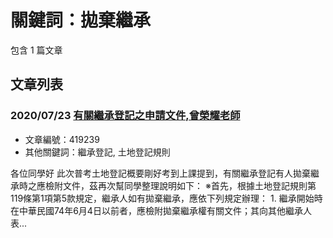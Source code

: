 # 關鍵詞：拋棄繼承

包含 1 篇文章

## 文章列表

### 2020/07/23 [有關繼承登記之申請文件,曾榮耀老師](../../articles/419239_%E6%9C%89%E9%97%9C%E7%B9%BC%E6%89%BF%E7%99%BB%E8%A8%98%E4%B9%8B%E7%94%B3%E8%AB%8B%E6%96%87%E4%BB%B6%2C%E6%9B%BE%E6%A6%AE%E8%80%80%E8%80%81%E5%B8%AB.md)
- 文章編號：419239
- 其他關鍵詞：繼承登記, 土地登記規則

各位同學好 此次普考土地登記概要剛好考到上課提到，有關繼承登記有人拋棄繼承時之應檢附文件，茲再次幫同學整理說明如下： ※首先，根據土地登記規則第119條第1項第5款規定，繼承人如有拋棄繼承，應依下列規定辦理： 1. 繼承開始時在中華民國74年6月4日以前者，應檢附拋棄繼承權有關文件；其向其他繼承人表...
